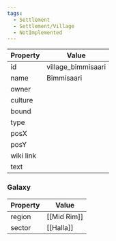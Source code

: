 ```yaml
---
tags:
  - Settlement
  - Settlement/Village
  - NotImplemented
---
```


| Property  | Value              |
| --------- | ------------------ |
| id        | village_bimmisaari |
| name      | Bimmisaari         |
| owner     |                    |
| culture   |                    |
| bound     |                    |
| type      |                    |
| posX      |                    |
| posY      |                    |
| wiki link |                    |
| text      |                    |

### Galaxy
| Property | Value       |
| -------- | ----------- |
| region   | [[Mid Rim]] |
| sector   | [[Halla]]   |
